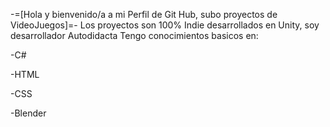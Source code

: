-=[Hola y bienvenido/a a mi Perfil de Git Hub, subo proyectos de VideoJuegos]=-
Los proyectos son 100% Indie desarrollados en Unity, soy desarrollador Autodidacta
Tengo conocimientos basicos en:

-C#

-HTML

-CSS

-Blender
